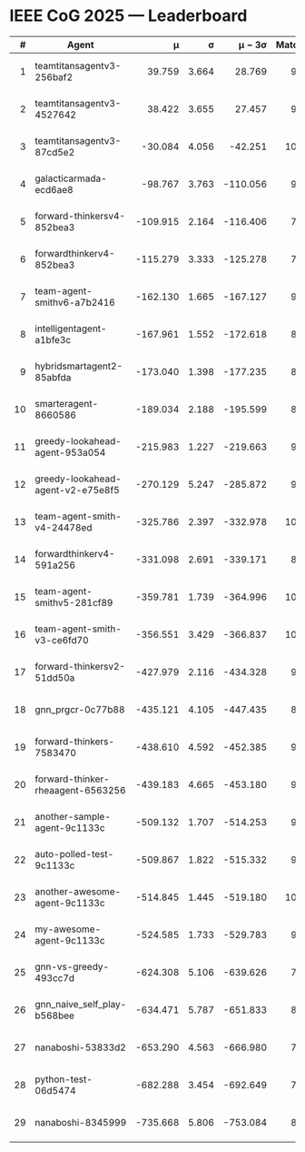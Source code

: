 # IEEE CoG 2025 — Leaderboard

| # | Agent | μ | σ | μ − 3σ | Matches | Updated |
|---:|---|---:|---:|---:|---:|---|
| 1 | teamtitansagentv3-256baf2 | 39.759 | 3.664 | 28.769 | 9880 | 2025-08-20 20:44 |
| 2 | teamtitansagentv3-4527642 | 38.422 | 3.655 | 27.457 | 9234 | 2025-08-20 20:44 |
| 3 | teamtitansagentv3-87cd5e2 | -30.084 | 4.056 | -42.251 | 10226 | 2025-08-20 20:44 |
| 4 | galacticarmada-ecd6ae8 | -98.767 | 3.763 | -110.056 | 9660 | 2025-08-20 20:44 |
| 5 | forward-thinkersv4-852bea3 | -109.915 | 2.164 | -116.406 | 7957 | 2025-08-20 20:44 |
| 6 | forwardthinkerv4-852bea3 | -115.279 | 3.333 | -125.278 | 7811 | 2025-08-20 20:44 |
| 7 | team-agent-smithv6-a7b2416 | -162.130 | 1.665 | -167.127 | 9320 | 2025-08-20 20:44 |
| 8 | intelligentagent-a1bfe3c | -167.961 | 1.552 | -172.618 | 8146 | 2025-08-20 20:44 |
| 9 | hybridsmartagent2-85abfda | -173.040 | 1.398 | -177.235 | 8776 | 2025-08-20 20:44 |
| 10 | smarteragent-8660586 | -189.034 | 2.188 | -195.599 | 8509 | 2025-08-20 20:44 |
| 11 | greedy-lookahead-agent-953a054 | -215.983 | 1.227 | -219.663 | 9438 | 2025-08-20 20:44 |
| 12 | greedy-lookahead-agent-v2-e75e8f5 | -270.129 | 5.247 | -285.872 | 9538 | 2025-08-20 20:44 |
| 13 | team-agent-smith-v4-24478ed | -325.786 | 2.397 | -332.978 | 10142 | 2025-08-20 20:44 |
| 14 | forwardthinkerv4-591a256 | -331.098 | 2.691 | -339.171 | 8189 | 2025-08-20 20:44 |
| 15 | team-agent-smithv5-281cf89 | -359.781 | 1.739 | -364.996 | 10260 | 2025-08-20 20:44 |
| 16 | team-agent-smith-v3-ce6fd70 | -356.551 | 3.429 | -366.837 | 10622 | 2025-08-20 20:44 |
| 17 | forward-thinkersv2-51dd50a | -427.979 | 2.116 | -434.328 | 9886 | 2025-08-20 20:44 |
| 18 | gnn_prgcr-0c77b88 | -435.121 | 4.105 | -447.435 | 8710 | 2025-08-20 20:44 |
| 19 | forward-thinkers-7583470 | -438.610 | 4.592 | -452.385 | 9000 | 2025-08-20 20:44 |
| 20 | forward-thinker-rheaagent-6563256 | -439.183 | 4.665 | -453.180 | 9046 | 2025-08-20 20:44 |
| 21 | another-sample-agent-9c1133c | -509.132 | 1.707 | -514.253 | 9680 | 2025-08-20 20:44 |
| 22 | auto-polled-test-9c1133c | -509.867 | 1.822 | -515.332 | 9220 | 2025-08-20 20:44 |
| 23 | another-awesome-agent-9c1133c | -514.845 | 1.445 | -519.180 | 10420 | 2025-08-20 20:44 |
| 24 | my-awesome-agent-9c1133c | -524.585 | 1.733 | -529.783 | 9960 | 2025-08-20 20:44 |
| 25 | gnn-vs-greedy-493cc7d | -624.308 | 5.106 | -639.626 | 7720 | 2025-08-20 20:44 |
| 26 | gnn_naive_self_play-b568bee | -634.471 | 5.787 | -651.833 | 8060 | 2025-08-20 20:44 |
| 27 | nanaboshi-53833d2 | -653.290 | 4.563 | -666.980 | 7640 | 2025-08-20 20:44 |
| 28 | python-test-06d5474 | -682.288 | 3.454 | -692.649 | 7940 | 2025-08-20 20:44 |
| 29 | nanaboshi-8345999 | -735.668 | 5.806 | -753.084 | 8190 | 2025-08-20 20:44 |
